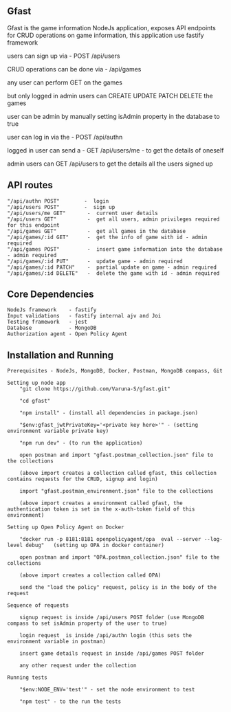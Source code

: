 ## Gfast 
Gfast is the game information NodeJs application, exposes API endpoints for CRUD operations on game information, this application use fastify framework

users can sign up via - POST /api/users

CRUD operations can be done via - /api/games

any user can perform GET on the games

but only logged in admin users can CREATE UPDATE PATCH DELETE the games

user can be admin by manually setting isAdmin property in the database to true

user can log in via the - POST /api/authn 

logged in user can send a - GET /api/users/me - to get the details of oneself

admin users can GET /api/users to get the details all the users signed up

## API routes
    "/api/authn POST"        -  login
    "/api/users POST"        -  sign up
    "/api/users/me GET"       -  current user details
    "/api/users GET"          -  get all users, admin privileges required for this endpoint
    "/api/games GET"          -  get all games in the database
    "/api/games/:id GET"      -  get the info of game with id - admin required 
    "/api/games POST"         -  insert game information into the database - admin required 
    "/api/games/:id PUT"      -  update game - admin required
    "/api/games/:id PATCH"    -  partial update on game - admin required
    "/api/games/:id DELETE"   -  delete the game with id - admin required

## Core Dependencies
    NodeJs framework    - fastify
    Input validations   - fastify internal ajv and Joi
    Testing framework   - jest
    Database            - MongoDB
    Authorization agent - Open Policy Agent

## Installation and Running
    Prerequisites - NodeJs, MongoDB, Docker, Postman, MongoDB compass, Git 

    Setting up node app
        "git clone https://github.com/Varuna-S/gfast.git"

        "cd gfast"

        "npm install" - (install all dependencies in package.json)

        "$env:gfast_jwtPrivateKey='<private key here>'" - (setting environment variable private key)

        "npm run dev" - (to run the application)

        open postman and import "gfast.postman_collection.json" file to the collections

        (above import creates a collection called gfast, this collection contains requests for the CRUD, signup and login)

        import "gfast.postman_environment.json" file to the collections

        (above import creates a environment called gfast, the authentication token is set in the x-auth-token field of this environment)

    Setting up Open Policy Agent on Docker

        "docker run -p 8181:8181 openpolicyagent/opa  eval --server --log-level debug"   (setting up OPA in docker container)

        open postman and import "OPA.postman_collection.json" file to the collections

        (above import creates a collection called OPA)

        send the "load the policy" request, policy is in the body of the request

    Sequence of requests

        signup request is inside /api/users POST folder (use MongoDB compass to set isAdmin property of the user to true)

        login request  is inside /api/authn login (this sets the environment variable in postman)

        insert game details request in inside /api/games POST folder  

        any other request under the collection

    Running tests

        "$env:NODE_ENV='test'" - set the node environment to test

        "npm test" - to the run the tests










